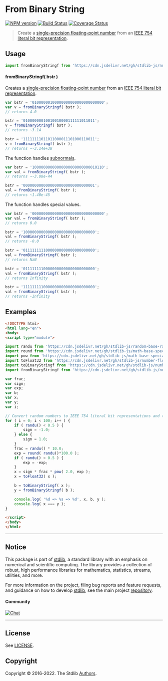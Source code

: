 <!--

@license Apache-2.0

Copyright (c) 2018 The Stdlib Authors.

Licensed under the Apache License, Version 2.0 (the "License");
you may not use this file except in compliance with the License.
You may obtain a copy of the License at

   http://www.apache.org/licenses/LICENSE-2.0

Unless required by applicable law or agreed to in writing, software
distributed under the License is distributed on an "AS IS" BASIS,
WITHOUT WARRANTIES OR CONDITIONS OF ANY KIND, either express or implied.
See the License for the specific language governing permissions and
limitations under the License.

-->

# From Binary String

[![NPM version][npm-image]][npm-url] [![Build Status][test-image]][test-url] [![Coverage Status][coverage-image]][coverage-url] <!-- [![dependencies][dependencies-image]][dependencies-url] -->

> Create a [single-precision floating-point number][ieee754] from an [IEEE 754 literal bit representation][@stdlib/number/float32/base/to-binary-string].



<section class="usage">

## Usage

```javascript
import fromBinaryStringf from 'https://cdn.jsdelivr.net/gh/stdlib-js/number-float32-base-from-binary-string@esm/index.mjs';
```

#### fromBinaryStringf( bstr )

Creates a [single-precision floating-point number][ieee754] from an [IEEE 754 literal bit representation][@stdlib/number/float32/base/to-binary-string].

```javascript
var bstr = '01000000100000000000000000000000';
var v = fromBinaryStringf( bstr );
// returns 4.0

bstr = '01000000010010010000111111011011';
v = fromBinaryStringf( bstr );
// returns ~3.14

bstr = '11111111011011000011101000110011';
v = fromBinaryStringf( bstr );
// returns ~-3.14e+38
```

The function handles [subnormals][subnormals].

```javascript
var bstr = '10000000000000000000000000010110';
var val = fromBinaryStringf( bstr );
// returns ~-3.08e-44

bstr = '00000000000000000000000000000001';
val = fromBinaryStringf( bstr );
// returns ~1.40e-45
```

The function handles special values.

```javascript
var bstr = '00000000000000000000000000000000';
var val = fromBinaryStringf( bstr );
// returns 0.0

bstr = '10000000000000000000000000000000';
val = fromBinaryStringf( bstr );
// returns -0.0

bstr = '01111111110000000000000000000000';
val = fromBinaryStringf( bstr );
// returns NaN

bstr = '01111111100000000000000000000000';
val = fromBinaryStringf( bstr );
// returns Infinity

bstr = '11111111100000000000000000000000';
val = fromBinaryStringf( bstr );
// returns -Infinity
```

</section>

<!-- /.usage -->

<section class="examples">

## Examples

<!-- eslint no-undef: "error" -->

```html
<!DOCTYPE html>
<html lang="en">
<body>
<script type="module">

import randu from 'https://cdn.jsdelivr.net/gh/stdlib-js/random-base-randu@esm/index.mjs';
import round from 'https://cdn.jsdelivr.net/gh/stdlib-js/math-base-special-round@esm/index.mjs';
import pow from 'https://cdn.jsdelivr.net/gh/stdlib-js/math-base-special-pow@esm/index.mjs';
import toFloat32 from 'https://cdn.jsdelivr.net/gh/stdlib-js/number-float64-base-to-float32@esm/index.mjs';
import toBinaryStringf from 'https://cdn.jsdelivr.net/gh/stdlib-js/number-float32-base-to-binary-string@esm/index.mjs';
import fromBinaryStringf from 'https://cdn.jsdelivr.net/gh/stdlib-js/number-float32-base-from-binary-string@esm/index.mjs';

var frac;
var sign;
var exp;
var b;
var x;
var y;
var i;

// Convert random numbers to IEEE 754 literal bit representations and then convert them back...
for ( i = 0; i < 100; i++ ) {
    if ( randu() < 0.5 ) {
        sign = -1.0;
    } else {
        sign = 1.0;
    }
    frac = randu() * 10.0;
    exp = round( randu()*100.0 );
    if ( randu() < 0.5 ) {
        exp = -exp;
    }
    x = sign * frac * pow( 2.0, exp );
    x = toFloat32( x );

    b = toBinaryStringf( x );
    y = fromBinaryStringf( b );

    console.log( '%d => %s => %d', x, b, y );
    console.log( x === y );
}

</script>
</body>
</html>
```

</section>

<!-- /.examples -->

<!-- Section for related `stdlib` packages. Do not manually edit this section, as it is automatically populated. -->

<section class="related">

</section>

<!-- /.related -->

<!-- Section for all links. Make sure to keep an empty line after the `section` element and another before the `/section` close. -->


<section class="main-repo" >

* * *

## Notice

This package is part of [stdlib][stdlib], a standard library with an emphasis on numerical and scientific computing. The library provides a collection of robust, high performance libraries for mathematics, statistics, streams, utilities, and more.

For more information on the project, filing bug reports and feature requests, and guidance on how to develop [stdlib][stdlib], see the main project [repository][stdlib].

#### Community

[![Chat][chat-image]][chat-url]

---

## License

See [LICENSE][stdlib-license].


## Copyright

Copyright &copy; 2016-2022. The Stdlib [Authors][stdlib-authors].

</section>

<!-- /.stdlib -->

<!-- Section for all links. Make sure to keep an empty line after the `section` element and another before the `/section` close. -->

<section class="links">

[npm-image]: http://img.shields.io/npm/v/@stdlib/number-float32-base-from-binary-string.svg
[npm-url]: https://npmjs.org/package/@stdlib/number-float32-base-from-binary-string

[test-image]: https://github.com/stdlib-js/number-float32-base-from-binary-string/actions/workflows/test.yml/badge.svg?branch=v0.0.7
[test-url]: https://github.com/stdlib-js/number-float32-base-from-binary-string/actions/workflows/test.yml?query=branch:v0.0.7

[coverage-image]: https://img.shields.io/codecov/c/github/stdlib-js/number-float32-base-from-binary-string/main.svg
[coverage-url]: https://codecov.io/github/stdlib-js/number-float32-base-from-binary-string?branch=main

<!--

[dependencies-image]: https://img.shields.io/david/stdlib-js/number-float32-base-from-binary-string.svg
[dependencies-url]: https://david-dm.org/stdlib-js/number-float32-base-from-binary-string/main

-->

[chat-image]: https://img.shields.io/gitter/room/stdlib-js/stdlib.svg
[chat-url]: https://gitter.im/stdlib-js/stdlib/

[stdlib]: https://github.com/stdlib-js/stdlib

[stdlib-authors]: https://github.com/stdlib-js/stdlib/graphs/contributors

[umd]: https://github.com/umdjs/umd
[es-module]: https://developer.mozilla.org/en-US/docs/Web/JavaScript/Guide/Modules

[deno-url]: https://github.com/stdlib-js/number-float32-base-from-binary-string/tree/deno
[umd-url]: https://github.com/stdlib-js/number-float32-base-from-binary-string/tree/umd
[esm-url]: https://github.com/stdlib-js/number-float32-base-from-binary-string/tree/esm
[branches-url]: https://github.com/stdlib-js/number-float32-base-from-binary-string/blob/main/branches.md

[stdlib-license]: https://raw.githubusercontent.com/stdlib-js/number-float32-base-from-binary-string/main/LICENSE

[ieee754]: https://en.wikipedia.org/wiki/IEEE_754-1985

[subnormals]: https://en.wikipedia.org/wiki/Denormal_number

[@stdlib/number/float32/base/to-binary-string]: https://github.com/stdlib-js/number-float32-base-to-binary-string/tree/esm

</section>

<!-- /.links -->
